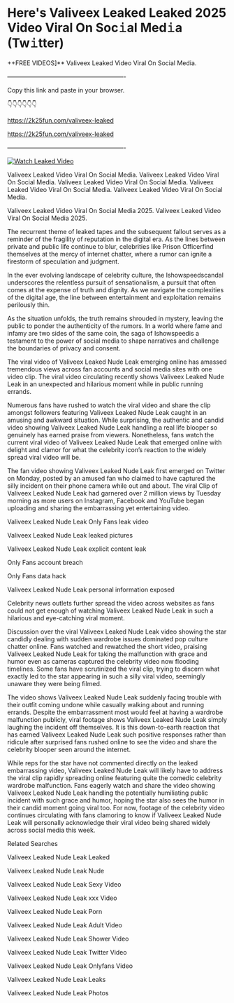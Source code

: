 # Here's Valiveex Leaked Leaked 2025 Video Viral On Soc𝚒al Med𝚒a (Tw𝚒tter)

++FREE VIDEOS]** Valiveex Leaked Video Viral On Social Media.

———————————————————-

Copy this link and paste in your browser.

👇👇👇👇👇👇

https://2k25fun.com/valiveex-leaked

https://2k25fun.com/valiveex-leaked

———————————————————-

[![Watch Leaked Video](https://miro.medium.com/v2/resize:fit:828/format:webp/1*cilzJN44JGOrTw9NJCrNHA.gif "Watch Leaked Video")](https://2k25fun.com/valiveex-leaked)

Valiveex Leaked Video Viral On Social Media. Valiveex Leaked Video Viral On Social Media. Valiveex Leaked Video Viral On Social Media. Valiveex Leaked Video Viral On Social Media. Valiveex Leaked Video Viral On Social Media.

Valiveex Leaked Video Viral On Social Media 2025. Valiveex Leaked Video Viral On Social Media 2025.

The recurrent theme of leaked tapes and the subsequent fallout serves as a reminder of the fragility of reputation in the digital era. As the lines between private and public life continue to blur, celebrities like Prison Officerfind themselves at the mercy of internet chatter, where a rumor can ignite a firestorm of speculation and judgment.

In the ever evolving landscape of celebrity culture, the Ishowspeedscandal underscores the relentless pursuit of sensationalism, a pursuit that often comes at the expense of truth and dignity. As we navigate the complexities of the digital age, the line between entertainment and exploitation remains perilously thin.

As the situation unfolds, the truth remains shrouded in mystery, leaving the public to ponder the authenticity of the rumors. In a world where fame and infamy are two sides of the same coin, the saga of Ishowspeedis a testament to the power of social media to shape narratives and challenge the boundaries of privacy and consent.

The viral video of Valiveex Leaked Nude Leak emerging online has amassed tremendous views across fan accounts and social media sites with one video clip. The viral video circulating recently shows Valiveex Leaked Nude Leak in an unexpected and hilarious moment while in public running errands.

Numerous fans have rushed to watch the viral video and share the clip amongst followers featuring Valiveex Leaked Nude Leak caught in an amusing and awkward situation. While surprising, the authentic and candid video showing Valiveex Leaked Nude Leak handling a real life blooper so genuinely has earned praise from viewers. Nonetheless, fans watch the current viral video of Valiveex Leaked Nude Leak that emerged online with delight and clamor for what the celebrity icon’s reaction to the widely spread viral video will be.

The fan video showing Valiveex Leaked Nude Leak first emerged on Twitter on Monday, posted by an amused fan who claimed to have captured the silly incident on their phone camera while out and about. The viral Clip of Valiveex Leaked Nude Leak had garnered over 2 million views by Tuesday morning as more users on Instagram, Facebook and YouTube began uploading and sharing the embarrassing yet entertaining video.

Valiveex Leaked Nude Leak Only Fans leak video

Valiveex Leaked Nude Leak leaked pictures

Valiveex Leaked Nude Leak explicit content leak

Only Fans account breach

Only Fans data hack

Valiveex Leaked Nude Leak personal information exposed

Celebrity news outlets further spread the video across websites as fans could not get enough of watching Valiveex Leaked Nude Leak in such a hilarious and eye-catching viral moment.

Discussion over the viral Valiveex Leaked Nude Leak video showing the star candidly dealing with sudden wardrobe issues dominated pop culture chatter online. Fans watched and rewatched the short video, praising Valiveex Leaked Nude Leak for taking the malfunction with grace and humor even as cameras captured the celebrity video now flooding timelines. Some fans have scrutinized the viral clip, trying to discern what exactly led to the star appearing in such a silly viral video, seemingly unaware they were being filmed.

The video shows Valiveex Leaked Nude Leak suddenly facing trouble with their outfit coming undone while casually walking about and running errands. Despite the embarrassment most would feel at having a wardrobe malfunction publicly, viral footage shows Valiveex Leaked Nude Leak simply laughing the incident off themselves. It is this down-to-earth reaction that has earned Valiveex Leaked Nude Leak such positive responses rather than ridicule after surprised fans rushed online to see the video and share the celebrity blooper seen around the internet.

While reps for the star have not commented directly on the leaked embarrassing video, Valiveex Leaked Nude Leak will likely have to address the viral clip rapidly spreading online featuring quite the comedic celebrity wardrobe malfunction. Fans eagerly watch and share the video showing Valiveex Leaked Nude Leak handling the potentially humiliating public incident with such grace and humor, hoping the star also sees the humor in their candid moment going viral too. For now, footage of the celebrity video continues circulating with fans clamoring to know if Valiveex Leaked Nude Leak will personally acknowledge their viral video being shared widely across social media this week.

Related Searches

Valiveex Leaked Nude Leak Leaked

Valiveex Leaked Nude Leak Nude

Valiveex Leaked Nude Leak Sexy Video

Valiveex Leaked Nude Leak xxx Video

Valiveex Leaked Nude Leak Porn

Valiveex Leaked Nude Leak Adult Video

Valiveex Leaked Nude Leak Shower Video

Valiveex Leaked Nude Leak Twitter Video

Valiveex Leaked Nude Leak Onlyfans Video

Valiveex Leaked Nude Leak Leaks

Valiveex Leaked Nude Leak Photos
